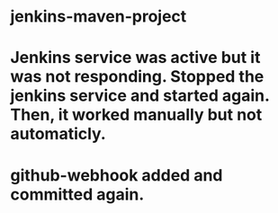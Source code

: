 # jenkins-maven-project
# Jenkins service was active but it was not responding. Stopped the jenkins service and started again. Then, it worked manually but not automaticly.
# github-webhook added and committed again.
